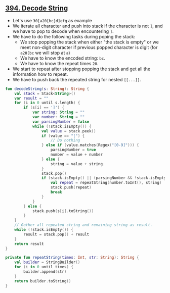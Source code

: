 ## [394. Decode String](https://leetcode.com/problems/decode-string/)

* Let's use `30[a20[bc]d]efg` as example
* We iterate all character and push into stack if the character is not `]`, and we have to pop to decode when encountering `]`.
* We have to do the following tasks during poping the stack:
    * We stop popping the stack when either "the stack is empty" or we meet non-digit character if previous popped character is digit (for `a20[bc` we will stop at `a`)
    * We have to know the encoded string: `bc`.
    * We have to know the repeat times `20`.
* We start to repeat after stopping popping the stack and get all the information how to repeat.
* We have to push back the repeated string for nested `[[...]]`.

```kotlin
fun decodeString(s: String): String {
    val stack = Stack<String>()
    var result = ""
    for (i in 0 until s.length) {
        if (s[i] == ']') {
            var string: String = ""
            var number: String = ""
            var parsingNumber = false
            while (!stack.isEmpty()) {
                val value = stack.peek()
                if (value == "[") {
                    // Do nothing
                } else if (value.matches(Regex("[0-9]"))) {
                    parsingNumber = true
                    number = value + number
                } else {
                    string = value + string
                }
                stack.pop()
                if (stack.isEmpty() || (parsingNumber && !stack.isEmpty() && !stack.peek().matches(Regex("[0-9]")))) {
                    val repeat = repeatString(number.toInt(), string)
                    stack.push(repeat)
                    break
                }
            }
        } else {
            stack.push(s[i].toString())
        }
    }
    // Gother all repeated string and remaining string as result.
    while (!stack.isEmpty()) {
        result = stack.pop() + result
    }
    return result
}

private fun repeatString(times: Int, str: String): String {
    val builder = StringBuilder()
    for (i in 0 until times) {
        builder.append(str)
    }
    return builder.toString()
}
```